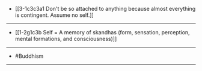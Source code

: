 - [[3-1c3c3a1 Don't be so attached to anything because almost everything is contingent. Assume no self.]]
---
- [[1-2g1c3b Self = A memory of skandhas (form, sensation, perception, mental formations, and consciousness)]]
---
- #Buddhism
---
